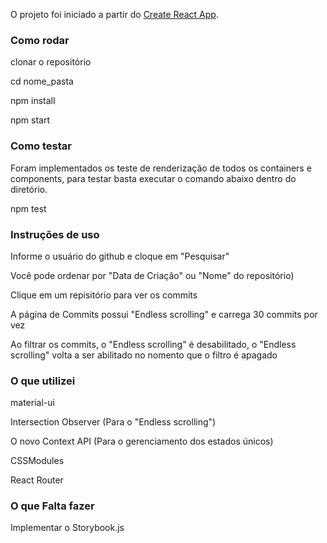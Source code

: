 O projeto foi iniciado a partir do [Create React App](https://github.com/facebookincubator/create-react-app).

### Como rodar

clonar o repositório

cd nome_pasta

npm install

npm start

### Como testar

Foram implementados os teste de renderização de todos os containers e components, para testar basta executar o comando abaixo dentro do diretório.

npm test

### Instruções de uso

Informe o usuário do github e cloque em "Pesquisar"

Você pode ordenar por "Data de Criação" ou "Nome" do repositório)

Clique em um repisitório para ver os commits

A página de Commits possui "Endless scrolling" e carrega 30 commits por vez

Ao filtrar os commits, o "Endless scrolling" é desabilitado, o "Endless scrolling" volta a ser abilitado no nomento que o filtro é apagado

### O que utilizei

material-ui

Intersection Observer (Para o "Endless scrolling")

O novo Context API (Para o gerenciamento dos estados únicos)

CSSModules

React Router

### O que Falta fazer

Implementar o Storybook.js
